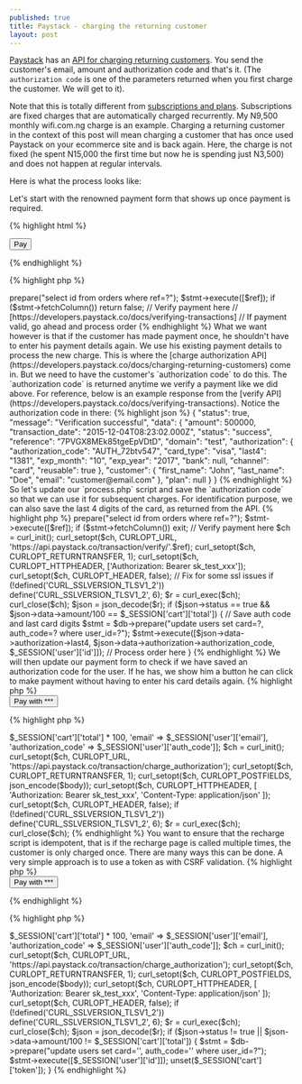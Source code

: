 ```yaml
---
published: true
title: Paystack - charging the returning customer
layout: post
---
```

[Paystack](http://paystack.co) has an [API for charging returning customers](https://developers.paystack.co/docs/charging-returning-customers). You send the customer's email, amount and authorization code and that's it. (The `authorization code` is one of the parameters returned when you first charge the customer. We will get to it).

Note that this is totally different from [subscriptions and plans](https://developers.paystack.co/docs/create-subscription). Subscriptions are fixed charges that are automatically charged recurrently. My N9,500 monthly wifi.com.ng charge is an example. Charging a returning customer in the context of this post will mean charging a customer that has once used Paystack on your ecommerce site and is back again. Here, the charge is not fixed (he spent N15,000 the first time but now he is spending just N3,500) and does not happen at regular intervals.

Here is what the process looks like:

Let's start with the renowned payment form that shows up once payment is required.

{% highlight html %}
<!-- pay.html -->
<script src="assets/js/jquery.js"></script>
<script>
  function pay(){
    var handler = PaystackPop.setup({
      key: 'pk_test_xxx',
      email: '<?= $_SESSION['user']['email']; ?>',
      amount: <?= $_SESSION['cart']['total'] * 100; ?>,
      ref: '<?= uniqid(); ?>',
      callback: function(response){
        $('form').append('<input type="text" name="ref" value="'+response.trxref+'">').submit();
      }
    });
    handler.openIframe();
  }
</script>
<form method="post" action="process">
  <script src="https://js.paystack.co/v1/inline.js"></script>
  <button type="button" onclick="pay()" class="btn btn-danger">Pay</button>
</form>
{% endhighlight %}

{% highlight php %}
<?php
// process.php
$ref = some_filter_fn($_POST['ref']);

// Confirm ref hasnt been used
$stmt = $db->prepare("select id from orders where ref=?");
$stmt->execute([$ref]);
if ($stmt->fetchColumn())
  return false;

// Verify payment here
// [https://developers.paystack.co/docs/verifying-transactions]
// If payment valid, go ahead and process order
{% endhighlight %}

What we want however is that if the customer has made payment once, he shouldn't have to enter his payment details again. We use his existing payment details to process the new charge. This is where the [charge authorization API](https://developers.paystack.co/docs/charging-returning-customers) come in. But we need to have the customer's `authorization code` to do this. The `authorization code` is returned anytime we verify a payment like we did above. For reference, below is an example response from the [verify API](https://developers.paystack.co/docs/verifying-transactions). Notice the authorization code in there:

{% highlight json %}
{
  "status": true,
  "message": "Verification successful",
  "data": {
    "amount": 500000,
    "transaction_date": "2015-12-04T08:23:02.000Z",
    "status": "success",
    "reference": "7PVGX8MEk85tgeEpVDtD",
    "domain": "test",
    "authorization": {
      "authorization_code": "AUTH_72btv547",
      "card_type": "visa",
      "last4": "1381",
      "exp_month": "10",
      "exp_year": "2017",
      "bank": null,
      "channel": "card",
      "reusable": true
    },
    "customer": {
      "first_name": "John",
      "last_name": "Doe",
      "email": "customer@email.com"
    },
    "plan": null
  }
}
{% endhighlight %}

So let's update our `process.php` script and save the `authorization code` so that we can use it for subsequent charges. For identification purpose, we can also save the last 4 digits of the card, as returned from the API.

{% highlight php %}
<?php
// process.php

$ref = some_filter_fn($_POST['ref']);

// Confirm ref hasnt been used
$stmt = $db->prepare("select id from orders where ref=?");
$stmt->execute([$ref]);
if ($stmt->fetchColumn())
  exit;

// Verify payment here
$ch = curl_init();
curl_setopt($ch, CURLOPT_URL,
  'https://api.paystack.co/transaction/verify/'.$ref);
curl_setopt($ch, CURLOPT_RETURNTRANSFER, 1);
curl_setopt($ch, CURLOPT_HTTPHEADER, ['Authorization: Bearer sk_test_xxx']);
curl_setopt($ch, CURLOPT_HEADER, false);
// Fix for some ssl issues
if (!defined('CURL_SSLVERSION_TLSV1_2'))
  define('CURL_SSLVERSION_TLSV1_2', 6);
$r = curl_exec($ch);
curl_close($ch);
$json = json_decode($r);

if ($json->status == true &&
   $json->data->amount/100 == $_SESSION['cart']['total']) {

  // Save auth code and last card digits
  $stmt = $db->prepare("update users set card=?, auth_code=?
    where user_id=?");
  $stmt->execute([$json->data->authorization->last4,
    $json->data->authorization->authorization_code, $_SESSION['user']['id']]);

  // Process order here
}
{% endhighlight %}

We will then update our payment form to check if we have saved an authorization code for the user. If he has, we show him a button he can click to make payment without having to enter his card details again.

{% highlight php %}
<!-- pay.html -->
<?php
// If he is a returning customer
// Assumption: auth code and card details already retrieved from db
//    and saved in session
if ($_SESSION['user']['auth_code']) {
?>
  <form method="post" action="recharge">
    <button type="submit">Pay
    <?= number_format($_SESSION['cart']['total'], 2); ?> with
    *** <?= $_SESSION['user']['card']; ?></button>
  </form>
<?php
}
else {
  // Our normal payment form for new users here
}
{% endhighlight %}

{% highlight php %}
<?php
// recharge.php
// if there is a post action...

$body = ['amount' => $_SESSION['cart']['total'] * 100,
  'email' => $_SESSION['user']['email'],
  'authorization_code' => $_SESSION['user']['auth_code']];

$ch = curl_init();
curl_setopt($ch, CURLOPT_URL,
  'https://api.paystack.co/transaction/charge_authorization');
curl_setopt($ch, CURLOPT_RETURNTRANSFER, 1);
curl_setopt($ch, CURLOPT_POSTFIELDS, json_encode($body));
curl_setopt($ch, CURLOPT_HTTPHEADER, [
    'Authorization: Bearer sk_test_xxx',
    'Content-Type: application/json'
  ]);
curl_setopt($ch, CURLOPT_HEADER, false);
if (!defined('CURL_SSLVERSION_TLSV1_2'))
  define('CURL_SSLVERSION_TLSV1_2', 6);
$r = curl_exec($ch);
curl_close($ch);
{% endhighlight %}

You want to ensure that the recharge script is idempotent, that is if the recharge page is called multiple times, the customer is only charged once. There are many ways this can be done. A very simple approach is to use a token as with CSRF validation.

{% highlight php %}
<!-- pay.html -->
<?php
if ($_SESSION['user']['auth_code']) {
  $_SESSION['cart']['token'] = md5(session_id().' '.json_encode($_SESSION['cart']));
?>
  <form method="post" action="recharge">
    <input type="hidden" name="token" value="<?= $_SESSION['cart']['token']; ?>">
    <button type="submit">Pay
    <?= number_format($_SESSION['cart']['total'], 2); ?> with
    *** <?= $_SESSION['user']['card']; ?></button>
  </form>
<?php
}
else {
  // Our normal payment form for new users here
}
?>
{% endhighlight %}

{% highlight php %}
<?php
// recharge.php
if ($_POST['token'] != $_SESSION['cart']['token']) {
  // Perform error action
  exit;
}
unset($_SESSION['cart']['token']);

// rest of recharge code here
{% endhighlight %}

## Handling failed charges from authorization code

So what happens when the customer's card expires? Paystack obviously won't be able to charge the customer from our authorization code. Remember, the authorization code is attached to the customer's card. Paystack currently doesn't have a way for users to update card details. One way to handle this is that on failed charge, we delete the saved authorization code and card 4 digits so that this brings up the payment form again and we can get new payment details.

{% highlight php %}
<?php
// recharge.php
if ($_POST['token'] != $_SESSION['cart']['token']) {
  // Perform error action
  exit;
}
unset($_SESSION['cart']['token']);

$body = ['amount' => $_SESSION['cart']['total'] * 100,
  'email' => $_SESSION['user']['email'],
  'authorization_code' => $_SESSION['user']['auth_code']];

$ch = curl_init();
curl_setopt($ch, CURLOPT_URL,
  'https://api.paystack.co/transaction/charge_authorization');
curl_setopt($ch, CURLOPT_RETURNTRANSFER, 1);
curl_setopt($ch, CURLOPT_POSTFIELDS, json_encode($body));
curl_setopt($ch, CURLOPT_HTTPHEADER, [
    'Authorization: Bearer sk_test_xxx',
    'Content-Type: application/json'
  ]);
curl_setopt($ch, CURLOPT_HEADER, false);
if (!defined('CURL_SSLVERSION_TLSV1_2'))
  define('CURL_SSLVERSION_TLSV1_2', 6);
$r = curl_exec($ch);
curl_close($ch);
$json = json_decode($r);

if ($json->status != true
  || $json->data->amount/100 != $_SESSION['cart']['total']) {

  $stmt = $db->prepare("update users set card='', auth_code='' where user_id=?");
  $stmt->execute([$_SESSION['user']['id']]);
  unset($_SESSION['cart']['token']);
}
{% endhighlight %}
